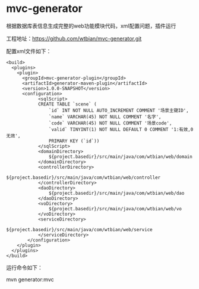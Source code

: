 # mvc-generator
根据数据库表信息生成完整的web功能模块代码，xml配置问题，插件运行

工程地址：https://github.com/wtbian/mvc-generator.git

配置xml文件如下：

    <build>
      <plugins>
        <plugin>
          <groupId>mvc-generator-plugin</groupId>
          <artifactId>generator-maven-plugin</artifactId>
          <version>1.0.0-SNAPSHOT</version>
          <configuration>
                <sqlScript>
                CREATE TABLE `scene` (
                    `id` INT NOT NULL AUTO_INCREMENT COMMENT '场景主键ID',
                    `name` VARCHAR(45) NOT NULL COMMENT '名字',
                    `code` VARCHAR(45) NOT NULL COMMENT '场景code',
                    `valid` TINYINT(1) NOT NULL DEFAULT 0 COMMENT '1:有效,0无效',
                    PRIMARY KEY (`id`))
                </sqlScript>
                <domainDirectory>
                    ${project.basedir}/src/main/java/com/wtbian/web/domain
                </domainDirectory>
                <controllerDirectory>
                    ${project.basedir}/src/main/java/com/wtbian/web/controller
                </controllerDirectory>
                <daoDirectory>
                    ${project.basedir}/src/main/java/com/wtbian/web/dao
                </daoDirectory>
                <voDirectory>
                    ${project.basedir}/src/main/java/com/wtbian/web/vo
                </voDirectory>
                <serviceDirectory>
                    ${project.basedir}/src/main/java/com/wtbian/web/service
                </serviceDirectory>
            </configuration>
        </plugin>
      </plugins>
    </build>
    
    
 运行命令如下：
 
 mvn generator:mvc
